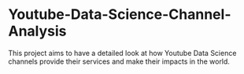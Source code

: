 # Youtube-Data-Science-Channel-Analysis
This project aims to have a detailed look at how Youtube Data Science channels provide their services and make their impacts in the world.
